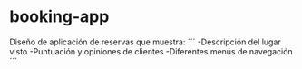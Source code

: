 # booking-app
Diseño de aplicación de reservas que muestra:
´´´
-Descripción del lugar visto
-Puntuación y opiniones de clientes
-Diferentes menús de navegación
´´´
